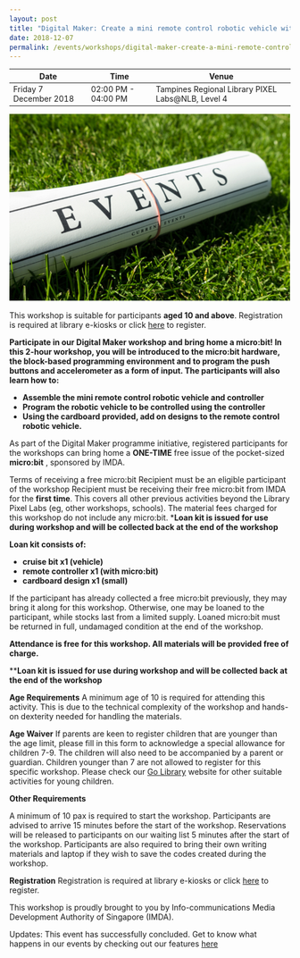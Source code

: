```yaml
---
layout: post
title: "Digital Maker: Create a mini remote control robotic vehicle with micro:bit"
date: 2018-12-07
permalink: /events/workshops/digital-maker-create-a-mini-remote-control-robotic-vehicle-with-microbit
---
```


| Date | Time | Venue |
|--------|---|---|
| Friday 7 December 2018 | 02:00 PM - 04:00 PM |  Tampines Regional Library PIXEL Labs@NLB, Level 4 |

![hi](/images/events/generic-event-image.jpg)

This workshop is suitable for participants **aged 10 and above**. Registration is required at library e-kiosks or click <a href="https://www.nlb.gov.sg/golibrary2/e/digital-maker-create-your-own-mini-remote-control-robotic-vehicle-using-microbit-pixel-labsnlb-31368532" target="_blank">here</a> to register.

**Participate in our <Create your own mini remote control robotic vehicle>  Digital Maker workshop and bring home a micro:bit!
In this 2-hour workshop, you will be introduced to the micro:bit hardware, the block-based programming environment and to program the push buttons and accelerometer as a form of input. The participants will also learn how to:**

- **Assemble the mini remote control robotic vehicle and controller**
- **Program the robotic vehicle to be controlled using the controller**
- **Using the cardboard provided, add on designs to the remote control robotic vehicle.**

As part of the Digital Maker programme initiative, registered participants for the workshops can bring home a **ONE-TIME** free issue of the pocket-sized **micro:bit** , sponsored by IMDA.

Terms of receiving a free micro:bit
Recipient must be an eligible participant of the workshop
Recipient must be receiving their free micro:bit from IMDA for the **first time**. This covers all other previous activities beyond the Library Pixel Labs (eg, other workshops, schools).
The material fees charged for this workshop do not include any micro:bit. 
***Loan kit is issued for use during workshop and will be collected back at the end of the workshop**

**Loan kit consists of:**
- **cruise bit x1 (vehicle)**
- **remote controller x1 (with micro:bit)**
- **cardboard design x1 (small)**

If the participant has already collected a free micro:bit previously, they may bring it along for this workshop. Otherwise, one may be loaned to the participant, while stocks last from a limited supply. Loaned micro:bit must be returned in full, undamaged condition at the end of the workshop.

**Attendance is free for this workshop. All materials will be provided free of charge.**

****Loan kit is issued for use during workshop and will be collected back at the end of the workshop**


**Age Requirements**
A minimum age of 10 is required for attending this activity.
This is due to the technical complexity of the workshop and hands-on dexterity needed for handling the materials.

**Age Waiver**
If parents are keen to register children that are younger than the age limit, please fill in this form to acknowledge a special allowance for children 7-9. The children will also need to be accompanied by a parent or guardian.
Children younger than 7 are not allowed to register for this specific workshop. Please check our <a href="https://www.nlb.gov.sg/golibrary2/c/30307529/" target="_blank">Go Library</a>  website for other suitable activities for young children.

**Other Requirements**

A minimum of 10 pax is required to start the workshop.
Participants are advised to arrive 15 minutes before the start of the workshop. Reservations will be released to participants on our waiting list 5 minutes after the start of the workshop.
Participants are also required to bring their own writing materials and laptop if they wish to save the codes created during the workshop.

**Registration**
Registration is required at library e-kiosks or click <a href="https://www.nlb.gov.sg/golibrary2/e/digital-maker-create-your-own-mini-remote-control-robotic-vehicle-using-microbit-pixel-labsnlb-31368532" target="_blank">here</a> to register.

This workshop is proudly brought to you by Info-communications Media Development Authority of Singapore (IMDA).

Updates: This event has successfully concluded. Get to know what happens in our events by checking out our features <a href="" target="_blank">here</a>
